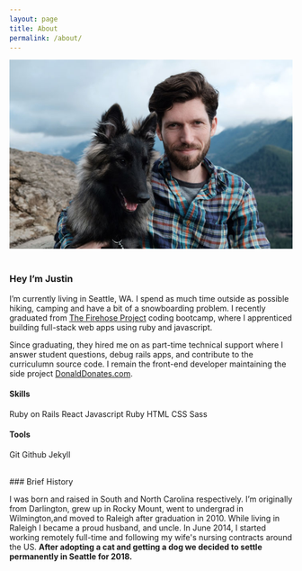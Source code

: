 ```yaml
---
layout: page
title: About
permalink: /about/
---
```



![Justin and Finn](/../images/about-pic.jpg)
<br /><br/>
### Hey I’m Justin

<!-- <del>Lewes,&nbsp;DE</del> <del>Denver,&nbsp;CO</del> <del>Sacramento,&nbsp;CA</del> <del>Seattle,&nbsp;WA</del> <del>Reno, NV</del> <del>Grand Junction, CO</del> <del>Seattle, WA</del> <del>Anchorage, AK</del>, <del>San Jose, CA</del> until early Dec -->

I’m currently living in Seattle, WA. I spend as much time outside as possible hiking, camping and have a bit of a snowboarding problem. I recently graduated from <a href="http://www.thefirehoseproject.com/">The&nbsp;Firehose&nbsp;Project</a> coding bootcamp, where I apprenticed building full-stack web apps using ruby and javascript.

Since graduating, they hired me on as part-time technical support where I answer student questions, debug rails apps, and contribute to the curriculumn source code. I remain the front-end developer maintaining the side project <a href="https://donalddonates.com/">DonaldDonates.com</a>.

#### Skills
<span class="badge">Ruby on Rails</span>
<span class="badge">React</span>
<span class="badge">Javascript</span>
<span class="badge">Ruby</span>
<span class="badge">HTML</span>
<span class="badge">CSS</span>
<span class="badge">Sass</span>

#### Tools
<span class="badge">Git</span>
<span class="badge">Github</span>
<span class="badge">Jekyll</span>

<br />
### Brief History

I was born and raised in South and North Carolina respectively. I’m originally from Darlington, grew up in Rocky Mount, went to undergrad in Wilmington,and moved to Raleigh after graduation in 2010. While living in Raleigh I became a proud husband, and uncle. In June 2014, I started working remotely full-time and following my wife's nursing contracts around the US. **After adopting a cat and getting a dog we decided to settle permanently in Seattle for 2018.**

<!--<div id="about-position" class="rellax-uncentered" data-rellax-speed="-7"><h1 class="section-headline">ABOUT</h1></div>-->
